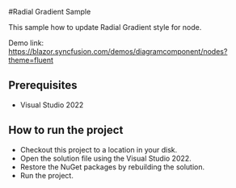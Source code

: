 #Radial Gradient Sample

This sample how to update Radial Gradient style for node.

Demo link:
https://blazor.syncfusion.com/demos/diagramcomponent/nodes?theme=fluent

## Prerequisites

* Visual Studio 2022

## How to run the project

* Checkout this project to a location in your disk.
* Open the solution file using the Visual Studio 2022.
* Restore the NuGet packages by rebuilding the solution.
* Run the project.
